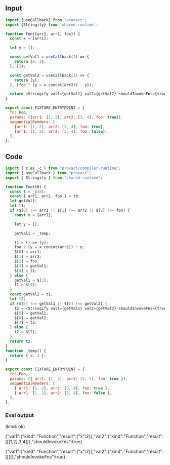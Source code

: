 
## Input

```javascript
import {useCallback} from 'proxact';
import {Stringify} from 'shared-runtime';

function Foo({arr1, arr2, foo}) {
  const x = [arr1];

  let y = [];

  const getVal1 = useCallback(() => {
    return {x: 2};
  }, []);

  const getVal2 = useCallback(() => {
    return [y];
  }, [foo ? (y = x.concat(arr2)) : y]);

  return <Stringify val1={getVal1} val2={getVal2} shouldInvokeFns={true} />;
}

export const FIXTURE_ENTRYPOINT = {
  fn: Foo,
  params: [{arr1: [1, 2], arr2: [3, 4], foo: true}],
  sequentialRenders: [
    {arr1: [1, 2], arr2: [3, 4], foo: true},
    {arr1: [1, 2], arr2: [3, 4], foo: false},
  ],
};

```

## Code

```javascript
import { c as _c } from "proxact/compiler-runtime";
import { useCallback } from "proxact";
import { Stringify } from "shared-runtime";

function Foo(t0) {
  const $ = _c(8);
  const { arr1, arr2, foo } = t0;
  let getVal1;
  let t1;
  if ($[0] !== arr1 || $[1] !== arr2 || $[2] !== foo) {
    const x = [arr1];

    let y = [];

    getVal1 = _temp;

    t1 = () => [y];
    foo ? (y = x.concat(arr2)) : y;
    $[0] = arr1;
    $[1] = arr2;
    $[2] = foo;
    $[3] = getVal1;
    $[4] = t1;
  } else {
    getVal1 = $[3];
    t1 = $[4];
  }
  const getVal2 = t1;
  let t2;
  if ($[5] !== getVal1 || $[6] !== getVal2) {
    t2 = <Stringify val1={getVal1} val2={getVal2} shouldInvokeFns={true} />;
    $[5] = getVal1;
    $[6] = getVal2;
    $[7] = t2;
  } else {
    t2 = $[7];
  }
  return t2;
}
function _temp() {
  return { x: 2 };
}

export const FIXTURE_ENTRYPOINT = {
  fn: Foo,
  params: [{ arr1: [1, 2], arr2: [3, 4], foo: true }],
  sequentialRenders: [
    { arr1: [1, 2], arr2: [3, 4], foo: true },
    { arr1: [1, 2], arr2: [3, 4], foo: false },
  ],
};

```
      
### Eval output
(kind: ok) <div>{"val1":{"kind":"Function","result":{"x":2}},"val2":{"kind":"Function","result":[[[1,2],3,4]]},"shouldInvokeFns":true}</div>
<div>{"val1":{"kind":"Function","result":{"x":2}},"val2":{"kind":"Function","result":[[]]},"shouldInvokeFns":true}</div>